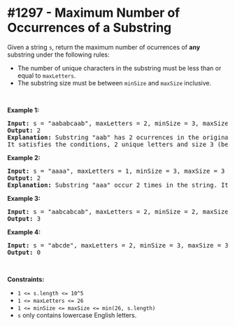 # \#1297 - Maximum Number of Occurrences of a Substring
<p>Given a string <code>s</code>, return the maximum number of ocurrences of <strong>any</strong> substring&nbsp;under the following rules:</p>

<ul>
	<li>The number of unique characters in the substring must be less than or equal to <code>maxLetters</code>.</li>
	<li>The substring size must be between <code>minSize</code> and <code>maxSize</code>&nbsp;inclusive.</li>
</ul>

<p>&nbsp;</p>
<p><strong>Example 1:</strong></p>

<pre>
<strong>Input:</strong> s = &quot;aababcaab&quot;, maxLetters = 2, minSize = 3, maxSize = 4
<strong>Output:</strong> 2
<strong>Explanation:</strong> Substring &quot;aab&quot; has 2 ocurrences in the original string.
It satisfies the conditions, 2 unique letters and size 3 (between minSize and maxSize).
</pre>

<p><strong>Example 2:</strong></p>

<pre>
<strong>Input:</strong> s = &quot;aaaa&quot;, maxLetters = 1, minSize = 3, maxSize = 3
<strong>Output:</strong> 2
<strong>Explanation:</strong> Substring &quot;aaa&quot; occur 2 times in the string. It can overlap.
</pre>

<p><strong>Example 3:</strong></p>

<pre>
<strong>Input:</strong> s = &quot;aabcabcab&quot;, maxLetters = 2, minSize = 2, maxSize = 3
<strong>Output:</strong> 3
</pre>

<p><strong>Example 4:</strong></p>

<pre>
<strong>Input:</strong> s = &quot;abcde&quot;, maxLetters = 2, minSize = 3, maxSize = 3
<strong>Output:</strong> 0
</pre>

<p>&nbsp;</p>
<p><strong>Constraints:</strong></p>

<ul>
	<li><code>1 &lt;= s.length &lt;= 10^5</code></li>
	<li><code>1 &lt;= maxLetters &lt;= 26</code></li>
	<li><code>1 &lt;= minSize &lt;= maxSize &lt;= min(26, s.length)</code></li>
	<li><code>s</code> only contains lowercase English letters.</li>
</ul>